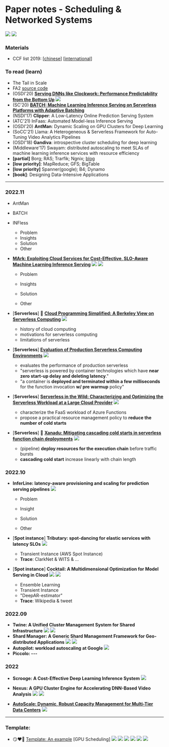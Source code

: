 

# Paper notes - Scheduling & Networked Systems

[![](https://img.shields.io/github/repo-size/gg-lc/papernotes-scheduling?label=repo%20size)](https://github.com/gg-lc/papernotes-scheduling) [![](https://img.shields.io/github/directory-file-count/gg-lc/papernotes-scheduling/paper?label=total%20papers&labelColor=gray&color=red)](paper)

### Materials

* CCF list 2019: [[chinese](materials/CCF_chinese.pdf)] [[international](materials/CCF_international.pdf)]

[//]: https://img.shields.io/static/v1.svg?label=abc&amp;message=abc&amp;color=blue&amp;labelColor=gray
[//]: https://blog.csdn.net/luo15242208310/article/details/114530777

### To read (learn)

* The Tail in Scale
* FA2 [source code]()
* (OSDI'20) **[Serving DNNs like Clockwork: Performance Predictability from the Bottom Up](https://www.usenix.org/conference/osdi20/presentation/gujarati)**  [![](https://img.shields.io/static/v1.svg?label=&logo=github&labelColor=gray&message=CODE/cpp&color=blue)](https://gitlab.mpi-sws.org/cld/ml/clockwork)
* (SC'20) **[BATCH: Machine Learning Inference Serving on Serverless Platforms with Adaptive Batching](https://ieeexplore.ieee.org/document/9355312)**
* (NSDI'17) **Clipper**: A Low-Latency Online Prediction Serving System
* (ATC'21) InFaas: Automated Model-less Inference Serving
* (OSDI'20) **AntMan**: Dynamic Scaling on GPU Clusters for Deep Learning
* (SoCC'21) Llama: A Heterogeneous & Serverless Framework for Auto-Tuning Video Analytics Pipelines
* (OSDI'18) **Gandiva**: introspective cluster scheduling for deep learning
* (Middleware'17) Swayam: distributed autoscaling to meet SLAs of machine learning inference services with resource efficiency
* **[partial]** Borg; RAS; Trarfik; Ngnix; [blog](https://logz.io/blog/best-open-source-load-balancers/)
* **[low priority]**: MapReduce; GFS; BigTable
* **[low priority]** Spanner(google); B4; Dynamo
* **[book]**: Designing Data-Intensive Applications

----

### 2022.11

* AntMan
* BATCH
* INFless
  * Problem
  * Insights
  * Solution
  * Other

* **[MArk: Exploiting Cloud Services for Cost-Effective, SLO-Aware Machine Learning Inference Serving]()** ![](https://img.shields.io/static/v1.svg?label=[A]&message=ATC'19&color=purple) [![](https://img.shields.io/static/v1.svg?label=&logo=github&labelColor=gray&message=CODE/py&color=blue)](https://github.com/marcoszh/MArk-Project)
  * Problem

  * Insights

  * Solution

  * Other

* [**Serverless**] :bookmark: **[Cloud Programming Simplified: A Berkeley View on Serverless Computing](https://arxiv.org/abs/1902.03383)** ![](https://img.shields.io/static/v1.svg?label=[-]&message=ArXiv&color=purple)
  * history of cloud computing
  * motivations for serverless computing
  * limitations of serverless
* [**Serverless**] **[Evaluation of Production Serverless Computing Environments](https://ieeexplore.ieee.org/abstract/document/8457830/)** ![](https://img.shields.io/static/v1.svg?label=[C]&message=CoCC'18&color=purple)
  * evaluates the performance of production serverless
  *  "serverless is powered by container technologies which have **near zero start-up delay and deleting latency**."
  * "a container is **deployed and terminated within a few milliseconds** for the function invocation **w/ pre warmup** policy"
* [**Serverless**] **[Serverless in the Wild: Characterizing and Optimizing the Serverless Workload at a Large Cloud Provider](https://www.usenix.org/conference/atc20/presentation/shahrad)** ![](https://img.shields.io/static/v1.svg?label=[A]&message=ATC'20&color=purple)
  * characterize the FaaS workload of Azure Functions
  * propose a practical resource management policy to **reduce the number of cold starts**
* [**Serverless**] :bookmark: **[Xanadu: Mitigating cascading cold starts in serverless function chain deployments](https://dl.acm.org/doi/10.1145/3423211.3425690)** ![](https://img.shields.io/static/v1.svg?label=[B]&message=Middleware'20&color=purple)
  * (pipeline) **deploy resources for the execution chain** before traffic bursts
  * **cascading cold start** increase linearly with chain length

### 2022.10

* **InferLine: latency-aware provisioning and scaling for prediction serving pipelines** ![](https://img.shields.io/static/v1.svg?label=[A]&message=SoCC'20&color=purple)
  * Problem

  * Insight

  * Solution

  * Other

* [**Spot instance**] **Tributary: spot-dancing for elastic services with latency SLOs** [![](https://img.shields.io/static/v1.svg?label=[A]&message=ATC'18&color=purple)](https://www.usenix.org/conference/atc18/presentation/harlap)
  * Transient Instance (AWS Spot Instance)
  * **Trace**: ClarkNet & WITS & ...

* [**Spot instance**] **Cocktail: A Multidimensional Optimization for Model Serving in Cloud** [![](https://img.shields.io/static/v1.svg?label=[A]&message=NSDI'22&color=purple)](https://www.usenix.org/conference/nsdi22/presentation/gunasekaran) [![](https://img.shields.io/static/v1.svg?label=&logo=github&labelColor=gray&message=CODE/py&color=blue)](https://github.com/jashwantraj92/cocktail)
  * Ensemble Learning
  * Transient Instance
  * "DeepAR-estimator"
  * **Trace**: Wikipedia & tweet


### 2022.09

* **Twine: A Unified Cluster Management System for Shared Infrastructure** [![](https://img.shields.io/static/v1.svg?label=[A]&message=OSDI'20&color=purple)](https://www.usenix.org/conference/osdi20/presentation/tang) [![](https://img.shields.io/static/v1.svg?label=📑&message=Blog&color=ffa000)](https://engineering.fb.com/2019/06/06/data-center-engineering/twine/)
* **Shard Manager: A Generic Shard Management Framework for Geo-distributed Applications** [![](https://img.shields.io/static/v1.svg?label=[A]&message=SOSP'21&color=purple)](https://dl.acm.org/doi/10.1145/3477132.3483546) [![](https://img.shields.io/static/v1.svg?label=📑&message=Blog&color=ffa000)](https://engineering.fb.com/2020/08/24/production-engineering/scaling-services-with-shard-manager/)
* **Autopilot: workload autoscaling at Google** [![](https://img.shields.io/static/v1.svg?label=[B]&message=EuroSys'20&color=purple)](https://dl.acm.org/doi/abs/10.1145/3342195.3387524)
* **Piccolo: ---**

### 2022

* **Scrooge: A Cost-Effective Deep Learning Inference System** [![](https://img.shields.io/static/v1.svg?label=[B]&message=SoCC'21&color=purple)](https://dl.acm.org/doi/10.1145/3472883.3486993)

* **Nexus: A GPU Cluster Engine for Accelerating DNN-Based Video Analysis** [![](https://img.shields.io/static/v1.svg?label=[A]&labelColor=gray&message=SOSP'19&color=purple)](https://dl.acm.org/doi/10.1145/3341301.3359658) [![](https://img.shields.io/static/v1.svg?label=&logo=github&labelColor=gray&message=CODE/cpp&color=blue)](https://github.com/uwsampl/nexus)

* **[AutoScale: Dynamic, Robust Capacity Management for Multi-Tier Data Centers](https://dl.acm.org/doi/10.1145/2382553.2382556)** ![](https://img.shields.io/static/v1.svg?label=[A]&labelColor=gray&message=TOCS'12&color=purple)

  

------


### Template:

* :smirk::heart::bookmark: [Template: An example](paper/xx.pdf) [GPU Scheduling] [![](https://img.shields.io/static/v1.svg?label=📑&message=NOTE&color=red)](notes/xxx.md) [![](https://img.shields.io/static/v1.svg?label=🌐&message=ArXiv&color=purple)](https://www.usenix.org/conference/osdi22) [![](https://img.shields.io/static/v1.svg?label=&logo=github&labelColor=gray&message=CODE&color=blue)](https://github.com/gg-lc/papernotes-rlsys) [![](https://img.shields.io/static/v1.svg?label=📺&message=slides&color=green)](/materials/xx.pdf) [![](https://img.shields.io/static/v1.svg?label=&labelColor=gray&logo=youtube&logoColor=red&message=TALK&color=yellow)](https://papertalk.org/index) [![](https://img.shields.io/static/v1.svg?label=📑&message=Blog&color=ffa000)](link)

